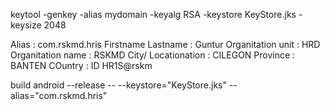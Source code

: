 keytool -genkey -alias mydomain -keyalg RSA -keystore KeyStore.jks -keysize 2048

Alias : com.rskmd.hris
Firstname Lastname : Guntur
Organitation unit : HRD
Organitation name : RSKMD
City/ Locationation : CILEGON
Province : BANTEN
COuntry : ID
HR1S@rskm

build android --release -- --keystore="KeyStore.jks" --alias="com.rskmd.hris"